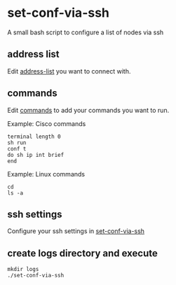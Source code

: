 # set-conf-via-ssh
A small bash script to configure a list of nodes via ssh

## address list
Edit [address-list](https://github.com/riconem/set-conf-via-ssh/blob/master/address-list) you want to connect with.

## commands
Edit [commands](https://github.com/riconem/set-conf-via-ssh/blob/master/commands) to add your commands you want to run.

Example: Cisco commands
```
terminal length 0
sh run
conf t
do sh ip int brief
end
```
Example: Linux commands
```
cd
ls -a
```
## ssh settings
Configure your ssh settings in [set-conf-via-ssh](https://github.com/riconem/set-conf-via-ssh/blob/master/set-conf-via-ssh)

## create logs directory and execute
```
mkdir logs
./set-conf-via-ssh
```
